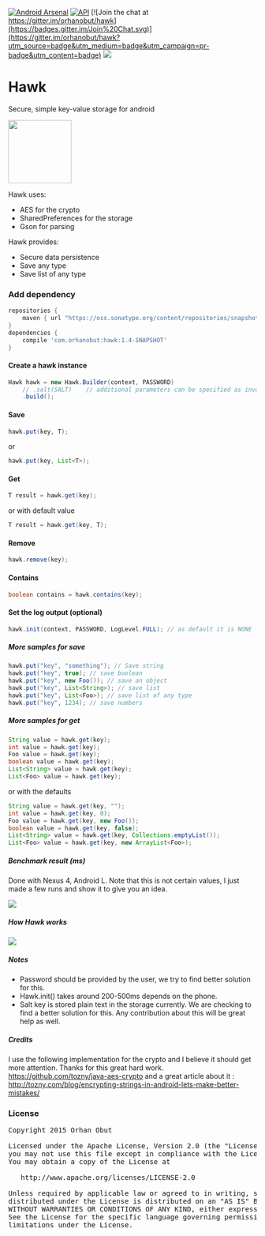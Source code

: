 [![Android Arsenal](https://img.shields.io/badge/Android%20Arsenal-Hawk-brightgreen.svg?style=flat)](https://android-arsenal.com/details/1/1568)      [![API](https://img.shields.io/badge/API-8%2B-brightgreen.svg?style=flat)](https://android-arsenal.com/api?level=8)   [![Join the chat at https://gitter.im/orhanobut/hawk](https://badges.gitter.im/Join%20Chat.svg)](https://gitter.im/orhanobut/hawk?utm_source=badge&utm_medium=badge&utm_campaign=pr-badge&utm_content=badge)  [![](https://img.shields.io/badge/AndroidWeekly-%23141-blue.svg)](http://androidweekly.net/issues/issue-141) 

# Hawk
Secure, simple key-value storage for android

<img src='https://github.com/orhanobut/hawk/blob/master/images/hawk-logo.png' width='128' height='128'/>

Hawk uses:
- AES for the crypto
- SharedPreferences for the storage
- Gson for parsing

Hawk provides:
- Secure data persistence
- Save any type
- Save list of any type

### Add dependency
```groovy
repositories {
    maven { url "https://oss.sonatype.org/content/repositories/snapshots/"}
}
dependencies {
    compile 'com.orhanobut:hawk:1.4-SNAPSHOT'
}
```

#### Create a hawk instance
```java
Hawk hawk = new Hawk.Builder(context, PASSWORD)
    // .salt(SALT)    // additional parameters can be specified as invocations here
    .build();
```

#### Save
```java
hawk.put(key, T);
```
or
```java
hawk.put(key, List<T>);
```

#### Get
```java
T result = hawk.get(key);
```
or with default value

```java
T result = hawk.get(key, T);
```

#### Remove
```java
hawk.remove(key);
```

#### Contains
```java
boolean contains = hawk.contains(key);
```

#### Set the log output (optional)
```java
hawk.init(context, PASSWORD, LogLevel.FULL); // as default it is NONE
```

##### More samples for save

```java
hawk.put("key", "something"); // Save string
hawk.put("key", true); // save boolean
hawk.put("key", new Foo()); // save an object
hawk.put("key", List<String>); // save list
hawk.put("key", List<Foo>); // save list of any type
hawk.put("key", 1234); // save numbers
```

##### More samples for get

```java
String value = hawk.get(key);
int value = hawk.get(key);
Foo value = hawk.get(key);
boolean value = hawk.get(key);
List<String> value = hawk.get(key);
List<Foo> value = hawk.get(key);
```
or with the defaults
```java
String value = hawk.get(key, "");
int value = hawk.get(key, 0);
Foo value = hawk.get(key, new Foo());
boolean value = hawk.get(key, false);
List<String> value = hawk.get(key, Collections.emptyList());
List<Foo> value = hawk.get(key, new ArrayList<Foo>);
```

##### Benchmark result (ms)
Done with Nexus 4, Android L. Note that this is not certain values, I just made a few runs and show it to give you an idea.

<img src='https://github.com/orhanobut/hawk/blob/master/images/benchmark.png'/>

##### How Hawk works

<img src='https://github.com/orhanobut/hawk/blob/master/images/flow-chart.png'/>

##### Notes
- Password should be provided by the user, we try to find better solution for this.
- Hawk.init() takes around 200-500ms depends on the phone.
- Salt key is stored plain text in the storage currently. We are checking to find a better solution for this. Any contribution about this will be great help as well.

##### Credits
I use the following implementation for the crypto and I believe it should get more attention. Thanks for this great hard work. https://github.com/tozny/java-aes-crypto and a great article about it : http://tozny.com/blog/encrypting-strings-in-android-lets-make-better-mistakes/

### License
<pre>
Copyright 2015 Orhan Obut

Licensed under the Apache License, Version 2.0 (the "License");
you may not use this file except in compliance with the License.
You may obtain a copy of the License at

   http://www.apache.org/licenses/LICENSE-2.0

Unless required by applicable law or agreed to in writing, software
distributed under the License is distributed on an "AS IS" BASIS,
WITHOUT WARRANTIES OR CONDITIONS OF ANY KIND, either express or implied.
See the License for the specific language governing permissions and
limitations under the License.
</pre>
